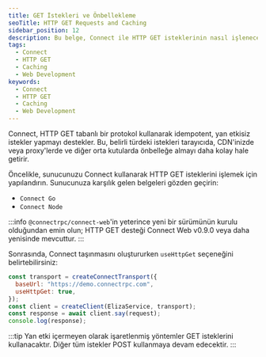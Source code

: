 ```yaml
---
title: GET İstekleri ve Önbellekleme
seoTitle: HTTP GET Requests and Caching
sidebar_position: 12
description: Bu belge, Connect ile HTTP GET isteklerinin nasıl işleneceğini ve önbelleklemenin önemini açıklar. Ayrıca, kullanım örnekleri ve yapılandırma detayları sağlar.
tags: 
  - Connect
  - HTTP GET
  - Caching
  - Web Development
keywords: 
  - Connect
  - HTTP GET
  - Caching
  - Web Development
---
```

Connect, HTTP GET tabanlı bir protokol kullanarak idempotent, yan etkisiz istekler yapmayı destekler. Bu, belirli türdeki istekleri tarayıcıda, CDN'inizde veya proxy'lerde ve diğer orta kutularda önbelleğe almayı daha kolay hale getirir.

Öncelikle, sunucunuzu Connect kullanarak HTTP GET isteklerini işlemek için yapılandırın. Sunucunuza karşılık gelen belgeleri gözden geçirin:

* `Connect Go`
* `Connect Node`

:::info
`@connectrpc/connect-web`'in yeterince yeni bir sürümünün kurulu olduğundan emin olun; HTTP GET desteği Connect Web v0.9.0 veya daha yenisinde mevcuttur.
:::

Sonrasında, Connect taşınmasını oluştururken `useHttpGet` seçeneğini belirtebilirsiniz:

```js
const transport = createConnectTransport({
  baseUrl: "https://demo.connectrpc.com",
  useHttpGet: true,
});
const client = createClient(ElizaService, transport);
const response = await client.say(request);
console.log(response);
```

:::tip
Yan etki içermeyen olarak işaretlenmiş yöntemler GET isteklerini kullanacaktır. Diğer tüm istekler POST kullanmaya devam edecektir.
:::